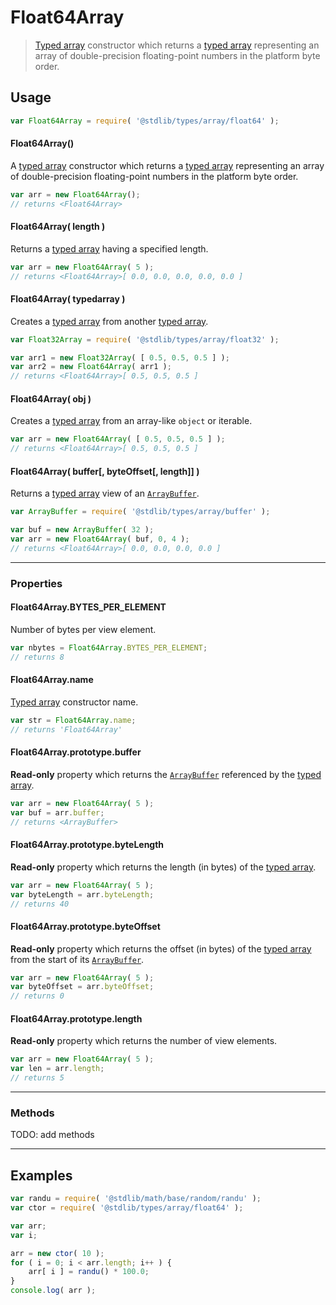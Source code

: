 # Float64Array

> [Typed array][mdn-typed-array] constructor which returns a [typed array][mdn-typed-array] representing an array of double-precision floating-point numbers in the platform byte order.

<!-- Section to include introductory text. Make sure to keep an empty line after the intro `section` element and another before the `/section` close. -->

<section class="intro">

</section>

<!-- /.intro -->

<!-- Package usage documentation. -->

<section class="usage">

## Usage

<!-- eslint-disable no-redeclare -->

```javascript
var Float64Array = require( '@stdlib/types/array/float64' );
```

#### Float64Array()

A [typed array][mdn-typed-array] constructor which returns a [typed array][mdn-typed-array] representing an array of double-precision floating-point numbers in the platform byte order.

```javascript
var arr = new Float64Array();
// returns <Float64Array>
```

#### Float64Array( length )

Returns a [typed array][mdn-typed-array] having a specified length.

```javascript
var arr = new Float64Array( 5 );
// returns <Float64Array>[ 0.0, 0.0, 0.0, 0.0, 0.0 ]
```

#### Float64Array( typedarray )

Creates a [typed array][mdn-typed-array] from another [typed array][mdn-typed-array].

<!-- eslint-disable no-redeclare -->

```javascript
var Float32Array = require( '@stdlib/types/array/float32' );

var arr1 = new Float32Array( [ 0.5, 0.5, 0.5 ] );
var arr2 = new Float64Array( arr1 );
// returns <Float64Array>[ 0.5, 0.5, 0.5 ]
```

#### Float64Array( obj )

Creates a [typed array][mdn-typed-array] from an array-like `object` or iterable.

```javascript
var arr = new Float64Array( [ 0.5, 0.5, 0.5 ] );
// returns <Float64Array>[ 0.5, 0.5, 0.5 ]
```

#### Float64Array( buffer\[, byteOffset\[, length]] )

Returns a [typed array][mdn-typed-array] view of an [`ArrayBuffer`][mdn-arraybuffer].

<!-- eslint-disable no-redeclare -->

```javascript
var ArrayBuffer = require( '@stdlib/types/array/buffer' );

var buf = new ArrayBuffer( 32 );
var arr = new Float64Array( buf, 0, 4 );
// returns <Float64Array>[ 0.0, 0.0, 0.0, 0.0 ]
```

* * *

### Properties

#### Float64Array.BYTES_PER_ELEMENT

Number of bytes per view element.

```javascript
var nbytes = Float64Array.BYTES_PER_ELEMENT;
// returns 8
```

#### Float64Array.name

[Typed array][mdn-typed-array] constructor name.

```javascript
var str = Float64Array.name;
// returns 'Float64Array'
```

#### Float64Array.prototype.buffer

**Read-only** property which returns the [`ArrayBuffer`][mdn-arraybuffer] referenced by the [typed array][mdn-typed-array].

```javascript
var arr = new Float64Array( 5 );
var buf = arr.buffer;
// returns <ArrayBuffer>
```

#### Float64Array.prototype.byteLength

**Read-only** property which returns the length (in bytes) of the [typed array][mdn-typed-array].

```javascript
var arr = new Float64Array( 5 );
var byteLength = arr.byteLength;
// returns 40
```

#### Float64Array.prototype.byteOffset

**Read-only** property which returns the offset (in bytes) of the [typed array][mdn-typed-array] from the start of its [`ArrayBuffer`][mdn-arraybuffer].

```javascript
var arr = new Float64Array( 5 );
var byteOffset = arr.byteOffset;
// returns 0
```

#### Float64Array.prototype.length

**Read-only** property which returns the number of view elements.

```javascript
var arr = new Float64Array( 5 );
var len = arr.length;
// returns 5
```

* * *

### Methods

TODO: add methods

</section>

<!-- /.usage -->

* * *

<!-- Package usage notes. Make sure to keep an empty line after the `section` element and another before the `/section` close. -->

<section class="notes">

</section>

<!-- /.notes -->

<!-- Package usage examples. -->

<section class="examples">

## Examples

```javascript
var randu = require( '@stdlib/math/base/random/randu' );
var ctor = require( '@stdlib/types/array/float64' );

var arr;
var i;

arr = new ctor( 10 );
for ( i = 0; i < arr.length; i++ ) {
    arr[ i ] = randu() * 100.0;
}
console.log( arr );
```

</section>

<!-- /.examples -->

<!-- Section to include cited references. If references are included, add a horizontal rule *before* the section. Make sure to keep an empty line after the `section` element and another before the `/section` close. -->

<section class="references">

</section>

<!-- /.references -->

<!-- Section for all links. Make sure to keep an empty line after the `section` element and another before the `/section` close. -->

<section class="links">

[mdn-typed-array]: https://developer.mozilla.org/en-US/docs/Web/JavaScript/Reference/Global_Objects/TypedArray

[mdn-arraybuffer]: https://developer.mozilla.org/en-US/docs/Web/JavaScript/Reference/Global_Objects/ArrayBuffer

</section>

<!-- /.links -->
